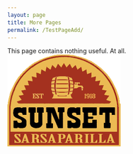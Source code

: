 ```yaml
---
layout: page
title: More Pages
permalink: /TestPageAdd/
---
```


This page contains nothing useful.
At all.
![Sunset Sars](Sunset_Sarsaparilla_Logo.png)
